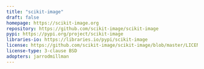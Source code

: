 ```yaml
---
title: "scikit-image"
draft: false
homepage: https://scikit-image.org
repository: https://github.com/scikit-image/scikit-image
pypi: https://pypi.org/project/scikit-image
libraries-io: https://libraries.io/pypi/scikit-image
license: https://github.com/scikit-image/scikit-image/blob/master/LICENSE.txt
license-type: 3-clause BSD
adopters: jarrodmillman
---
```

